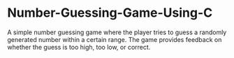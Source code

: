 # Number-Guessing-Game-Using-C
A simple number guessing game where the player tries to guess a randomly generated number within a certain range. The game provides feedback on whether the guess is too high, too low, or correct.
